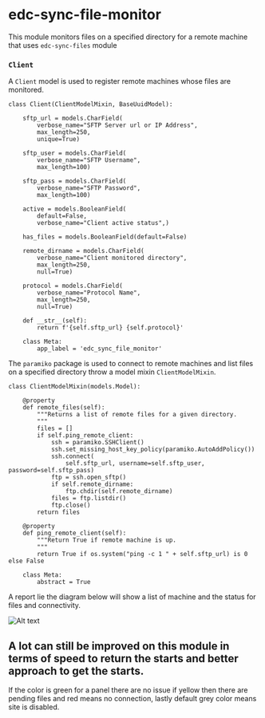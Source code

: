 # edc-sync-file-monitor

This module monitors files on a specified directory for a remote machine that  uses `edc-sync-files` module


### `Client`

A `Client` model is used to register remote machines whose files are monitored.

    class Client(ClientModelMixin, BaseUuidModel):

	    sftp_url = models.CharField(
		    verbose_name="SFTP Server url or IP Address",
		    max_length=250,
		    unique=True)

    	sftp_user = models.CharField(
	    	verbose_name="SFTP Username",
		    max_length=100)

    	sftp_pass = models.CharField(
	    	verbose_name="SFTP Password",
		    max_length=100)

    	active = models.BooleanField(
	    	default=False,
		    verbose_name="Client active status",)

    	has_files = models.BooleanField(default=False)

	    remote_dirname = models.CharField(
		    verbose_name="Client monitored directory",
    		max_length=250,
	    	null=True)

    	protocol = models.CharField(
	    	verbose_name="Protocol Name",
		    max_length=250,
    		null=True)

	    def __str__(self):
	        return f'{self.sftp_url} {self.protocol}'

    	class Meta:
	        app_label = 'edc_sync_file_monitor'
		        
The `paramiko` package is used to connect to remote machines and list files on a specified directory throw a model mixin `ClientModelMixin`.

	class ClientModelMixin(models.Model):

		@property
		def remote_files(self):
			"""Returns a list of remote files for a given directory.
			"""
			files = []
			if self.ping_remote_client:
				ssh = paramiko.SSHClient()
				ssh.set_missing_host_key_policy(paramiko.AutoAddPolicy())
				ssh.connect(
					self.sftp_url, username=self.sftp_user, password=self.sftp_pass)
				ftp = ssh.open_sftp()
				if self.remote_dirname:
					ftp.chdir(self.remote_dirname)
				files = ftp.listdir()
				ftp.close()
			return files

		@property
		def ping_remote_client(self):
			"""Return True if remote machine is up.
			"""
			return True if os.system("ping -c 1 " + self.sftp_url) is 0 else False

		class Meta:
			abstract = True

A report lie the diagram below will show a list of machine and the status for files and connectivity.

![Alt text](report.png?raw=true "Optional Title")


## A lot can still be improved on this module in terms of speed to return the starts and better approach to get the starts.

If the color is green for a panel there are no issue if yellow then there are pending files and red means no connection, lastly default grey color means site is disabled.
